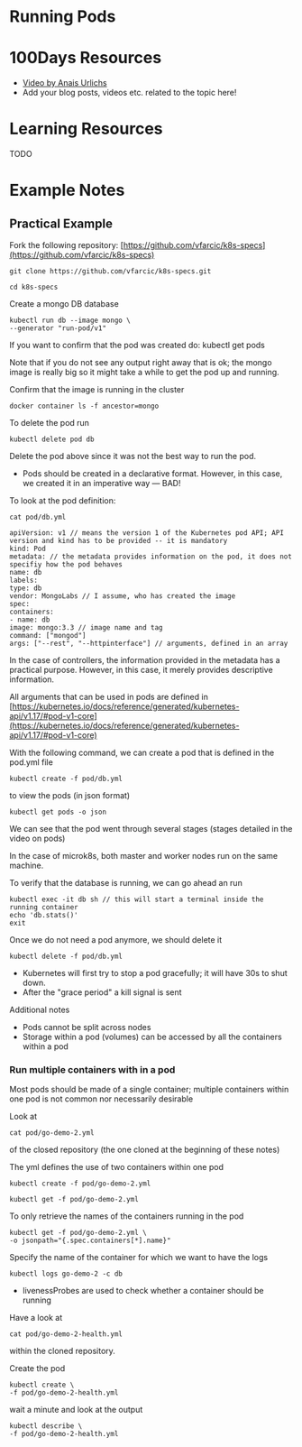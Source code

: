 # Running Pods 

# 100Days Resources
* [Video by Anais Urlichs](https://youtu.be/S39JmiFsheM)
* Add your blog posts, videos etc. related to the topic here!

# Learning Resources

TODO

# Example Notes

## Practical Example

Fork the following repository: [https://github.com/vfarcic/k8s-specs](https://github.com/vfarcic/k8s-specs)

```
git clone https://github.com/vfarcic/k8s-specs.git

cd k8s-specs
```

Create a mongo DB database 

```
kubectl run db --image mongo \
--generator "run-pod/v1"
```

If you want to confirm that the pod was created do: kubectl get pods

Note that if you do not see any output right away that is ok; the mongo image is really big so it might take a while to get the pod up and running.

Confirm that the image is running in the cluster

```
docker container ls -f ancestor=mongo
```

To delete the pod run

```
kubectl delete pod db
```

Delete the pod above since it was not the best way to run the pod.

- Pods should be created in a declarative format. However, in this case, we created it in an imperative way — BAD!

To look at the pod definition:

```
cat pod/db.yml
```

```
apiVersion: v1 // means the version 1 of the Kubernetes pod API; API version and kind has to be provided -- it is mandatory
kind: Pod
metadata: // the metadata provides information on the pod, it does not specifiy how the pod behaves
name: db
labels:
type: db
vendor: MongoLabs // I assume, who has created the image
spec:
containers:
- name: db
image: mongo:3.3 // image name and tag
command: ["mongod"]
args: ["--rest", "--httpinterface"] // arguments, defined in an array
```

In the case of controllers, the information provided in the metadata has a practical purpose. However, in this case, it merely provides descriptive information.

All arguments that can be used in pods are defined in [https://kubernetes.io/docs/reference/generated/kubernetes-api/v1.17/#pod-v1-core](https://kubernetes.io/docs/reference/generated/kubernetes-api/v1.17/#pod-v1-core)

With the following command, we can create a pod that is defined in the pod.yml file 

```
kubectl create -f pod/db.yml
```

to view the pods (in json format)

```
kubectl get pods -o json
```

We can see that the pod went through several stages (stages detailed in the video on pods)

In the case of microk8s, both master and worker nodes run on the same machine.

To verify that the database is running, we can go ahead an run

```
kubectl exec -it db sh // this will start a terminal inside the running container
echo 'db.stats()'
exit
```

Once we do not need a pod anymore, we should delete it

```
kubectl delete -f pod/db.yml
```

- Kubernetes will first try to stop a pod gracefully; it will have 30s to shut down.
- After the "grace period" a kill signal is sent

Additional notes

- Pods cannot be split across nodes
- Storage within a pod (volumes) can be accessed by all the containers within a pod

### Run multiple containers with in a pod

Most pods should be made of a single container; multiple containers within one pod is not common nor necessarily desirable 

Look at 

```
cat pod/go-demo-2.yml
```

of the closed repository (the one cloned at the beginning of these notes)

The yml defines the use of two containers within one pod

```
kubectl create -f pod/go-demo-2.yml

kubectl get -f pod/go-demo-2.yml
```

To only retrieve the names of the containers running in the pod

```
kubectl get -f pod/go-demo-2.yml \
-o jsonpath="{.spec.containers[*].name}"
```

Specify the name of the container for which we want to have the logs

```
kubectl logs go-demo-2 -c db
```

- livenessProbes are used to check whether a container should be running

Have a look at 

```
cat pod/go-demo-2-health.yml
```

within the cloned repository.

Create the pod

```
kubectl create \
-f pod/go-demo-2-health.yml
```

wait a minute and look at the output

```
kubectl describe \
-f pod/go-demo-2-health.yml
```